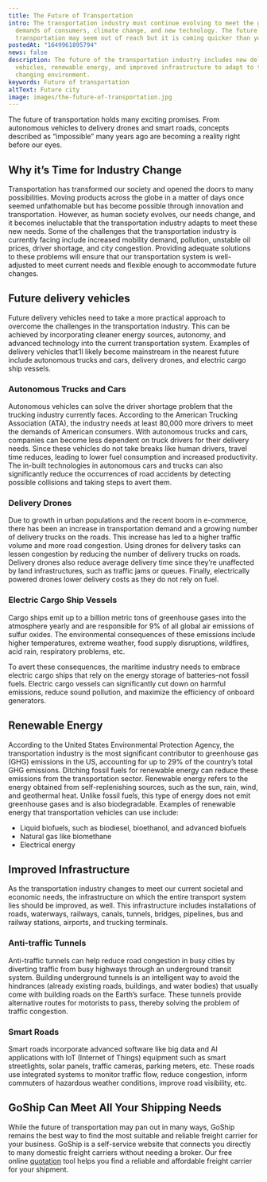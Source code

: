 ```yaml
---
title: The Future of Transportation
intro: The transportation industry must continue evolving to meet the growing
  demands of consumers, climate change, and new technology. The future of
  transportation may seem out of reach but it is coming quicker than you think
postedAt: "1649961895794"
news: false
description: The future of the transportation industry includes new delivery
  vehicles, renewable energy, and improved infrastructure to adapt to the
  changing environment.
keywords: Future of transportation
altText: Future city
image: images/the-future-of-transportation.jpg
---
```

The future of transportation holds many exciting promises. From autonomous vehicles to delivery drones and smart roads, concepts described as “impossible” many years ago are becoming a reality right before our eyes.   

## Why it’s Time for Industry Change   

Transportation has transformed our society and opened the doors to many possibilities. Moving products across the globe in a matter of days once seemed unfathomable but has become possible through innovation and transportation. However, as human society evolves, our needs change, and it becomes ineluctable that the transportation industry adapts to meet these new needs. Some of the challenges that the transportation industry is currently facing include increased mobility demand, pollution, unstable oil prices, driver shortage, and city congestion. Providing adequate solutions to these problems will ensure that our transportation system is well-adjusted to meet current needs and flexible enough to accommodate future changes.   

## Future delivery vehicles   

Future delivery vehicles need to take a more practical approach to overcome the challenges in the transportation industry. This can be achieved by incorporating cleaner energy sources, autonomy, and advanced technology into the current transportation system. Examples of delivery vehicles that’ll likely become mainstream in the nearest future include autonomous trucks and cars, delivery drones, and electric cargo ship vessels.   

### Autonomous Trucks and Cars   

Autonomous vehicles can solve the driver shortage problem that the trucking industry currently faces. According to the American Trucking Association (ATA), the industry needs at least 80,000 more drivers to meet the demands of American consumers. With autonomous trucks and cars, companies can become less dependent on truck drivers for their delivery needs. Since these vehicles do not take breaks like human drivers, travel time reduces, leading to lower fuel consumption and increased productivity. The in-built technologies in autonomous cars and trucks can also significantly reduce the occurrences of road accidents by detecting possible collisions and taking steps to avert them.   

### Delivery Drones   

Due to growth in urban populations and the recent boom in e-commerce, there has been an increase in transportation demand and a growing number of delivery trucks on the roads. This increase has led to a higher traffic volume and more road congestion. Using drones for delivery tasks can lessen congestion by reducing the number of delivery trucks on roads. Delivery drones also reduce average delivery time since they’re unaffected by land infrastructures, such as traffic jams or queues. Finally, electrically powered drones lower delivery costs as they do not rely on fuel.   

### Electric Cargo Ship Vessels   

Cargo ships emit up to a billion metric tons of greenhouse gases into the atmosphere yearly and are responsible for 9% of all global air emissions of sulfur oxides. The environmental consequences of these emissions include higher temperatures, extreme weather, food supply disruptions, wildfires, acid rain, respiratory problems, etc.   

To avert these consequences, the maritime industry needs to embrace electric cargo ships that rely on the energy storage of batteries–not fossil fuels. Electric cargo vessels can significantly cut down on harmful emissions, reduce sound pollution, and maximize the efficiency of onboard generators.   

## Renewable Energy   

According to the United States Environmental Protection Agency, the transportation industry is the most significant contributor to greenhouse gas (GHG) emissions in the US, accounting for up to 29% of the country’s total GHG emissions. Ditching fossil fuels for renewable energy can reduce these emissions from the transportation sector. Renewable energy refers to the energy obtained from self-replenishing sources, such as the sun, rain, wind, and geothermal heat. Unlike fossil fuels, this type of energy does not emit greenhouse gases and is also biodegradable. Examples of renewable energy that transportation vehicles can use include:  

* Liquid biofuels, such as biodiesel, bioethanol, and advanced biofuels   
* Natural gas like biomethane   
* Electrical energy   

## Improved Infrastructure   

As the transportation industry changes to meet our current societal and economic needs, the infrastructure on which the entire transport system lies should be improved, as well. This infrastructure includes installations of roads, waterways, railways, canals, tunnels, bridges, pipelines, bus and railway stations, airports, and trucking terminals.   

### Anti-traffic Tunnels   

Anti-traffic tunnels can help reduce road congestion in busy cities by diverting traffic from busy highways through an underground transit system. Building underground tunnels is an intelligent way to avoid the hindrances (already existing roads, buildings, and water bodies) that usually come with building roads on the Earth’s surface. These tunnels provide alternative routes for motorists to pass, thereby solving the problem of traffic congestion.   

### Smart Roads   

Smart roads incorporate advanced software like big data and AI applications with IoT (Internet of Things) equipment such as smart streetlights, solar panels, traffic cameras, parking meters, etc. These roads use integrated systems to monitor traffic flow, reduce congestion, inform commuters of hazardous weather conditions, improve road visibility, etc.   

## GoShip Can Meet All Your Shipping Needs    

While the future of transportation may pan out in many ways, GoShip remains the best way to find the most suitable and reliable freight carrier for your business. GoShip is a self-service website that connects you directly to many domestic freight carriers without needing a broker. Our free online [quotation](https://quotes.goship.com/booking/request-quote) tool helps you find a reliable and affordable freight carrier for your shipment.